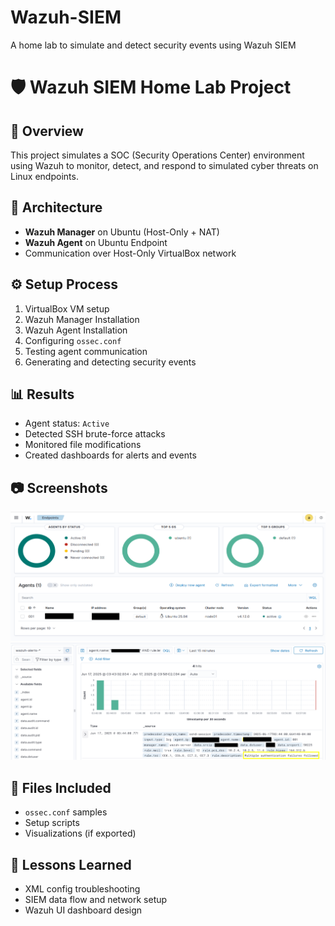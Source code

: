 # Wazuh-SIEM
A home lab to simulate and detect security events using Wazuh SIEM


# 🛡️ Wazuh SIEM Home Lab Project

## 📌 Overview
This project simulates a SOC (Security Operations Center) environment using Wazuh to monitor, detect, and respond to simulated cyber threats on Linux endpoints.

## 🧱 Architecture
- **Wazuh Manager** on Ubuntu (Host-Only + NAT)
- **Wazuh Agent** on Ubuntu Endpoint
- Communication over Host-Only VirtualBox network

## ⚙️ Setup Process
1. VirtualBox VM setup
2. Wazuh Manager Installation
3. Wazuh Agent Installation
4. Configuring `ossec.conf`
5. Testing agent communication
6. Generating and detecting security events

## 📊 Results
- Agent status: `Active`
- Detected SSH brute-force attacks
- Monitored file modifications
- Created dashboards for alerts and events

## 📷 Screenshots
![Agent Active](screenshots/agent-active.png)
![Alert View](screenshots/alerts-ssh.png)

## 📁 Files Included
- `ossec.conf` samples
- Setup scripts
- Visualizations (if exported)

## 🧠 Lessons Learned
- XML config troubleshooting
- SIEM data flow and network setup
- Wazuh UI dashboard design
